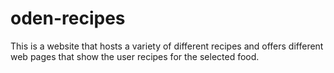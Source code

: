 # oden-recipes
This is a website that hosts a variety of different recipes and offers different web pages that show the user recipes for the selected food.